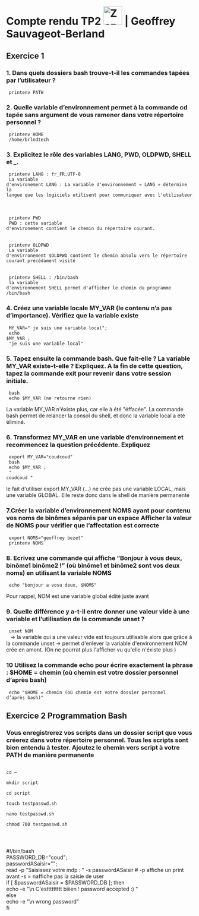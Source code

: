 # Compte rendu TP2  <img src="https://image.flaticon.com/icons/svg/518/518713.svg" height="50" alt="Zozor" /> | Geoffrey Sauvageot-Berland 

## Exercice 1 

### **1. Dans quels dossiers bash trouve-t-il les commandes tapées par l’utilisateur ?**

<code> printenv PATH </code>

### **2. Quelle variable d’environnement permet à la commande cd tapée sans argument de vous ramener dans votre répertoire personnel ?**

<code> printenv HOME</code> <br>
<code> /home/brlndtech </code> <br>

### **3. Explicitez le rôle des variables LANG, PWD, OLDPWD, SHELL et _.**

<code> printenv LANG  : fr_FR.UTF-8 </code> <br> 
<code> La variable d'environement LANG : La variable d'environnement « LANG » détermine la langue que les logiciels utilisent pour communiquer avec l'utilisateur </code> <br> <br>

<code> printenv PWD </code> <br>
<code> PWD : cette variable d'environement contient le chemin du répertoire courant. </code> <br> <br>

<code> printenv OLDPWD </code> <br>
<code> La variable d'envirronement $OLDPWD contient le chemin absolu vers le répertoire courant précédament visité </code><br>
<br>

<code> printenv SHELL : /bin/bash</code> <br>
<code> la variable d'environnement SHELL permet d'afficher le chemin du programme /bin/bash </code>


### **4. Créez une variable locale MY_VAR (le contenu n’a pas d’importance). Vérifiez que la variable existe**

<code> MY_VAR=" je suis une variable local"; </code> <br>
<code>
    echo $MY_VAR ; <br>
    "je suis une variable local" 
</code> <br>

### **5. Tapez ensuite la commande bash. Que fait-elle ? La variable MY_VAR existe-t-elle ? Expliquez. A la fin de cette question, tapez la commande exit pour revenir dans votre session initiale.**

<code> bash </code> <br>
<code> echo $MY_VAR (ne retourne rien) </code>

La variable MY_VAR n'éxiste plus, car elle à été "éffacée". La commande bash permet de relancer la consol du shell, et donc la variable local a été éliminé. 


### **6. Transformez MY_VAR en une variable d’environnement et recommencez la question précédente. Expliquez**

<code> export MY_VAR="coudcoud" <br> bash  <br> echo $MY_VAR ; <br> " coudcoud "</code> 

le fait d'utiliser export MY_VAR (...) ne crée pas une variable LOCAL, mais une variable GLOBAL. Elle reste donc dans le shell de manière permanente 

### **7.Créer la variable d’environnement NOMS ayant pour contenu vos noms de binômes séparés par un espace Afficher la valeur de NOMS pour vérifier que l’affectation est correcte**

<code> export NOMS="geoffrey bezet" <br> printenv NOMS </code>

### **8. Ecrivez une commande qui affiche ”Bonjour à vous deux, binôme1 binôme2 !” (où binôme1 et binôme2 sont vos deux noms) en utilisant la variable NOMS**

<code> echo "bonjour a vosu deux, $NOMS" </code> 

Pour rappel, NOM est une variable global édité juste avant 

### **9. Quelle différence y a-t-il entre donner une valeur vide à une variable et l’utilisation de la commande unset ?** 

<code> unset NOM <br> </code>
-> la variable qui a une valeur vide est toujours utilisable alors que grâce à la commande unset -> permet d'enlever la variable d'environnement NOM crée en amont. (On ne  pourrat plus l'afficher vu qu'elle n'éxiste plus )

### **10 Utilisez la commande echo pour écrire exactement la phrase : $HOME = chemin (où chemin est votre dossier personnel d’après bash)**

<code> echo "$HOME = chemin (où chemin est votre dossier personnel d’après bash)" </code> 

## Exercice 2 Programmation Bash

### **Vous enregistrerez vos scripts dans un dossier script que vous créerez dans votre répertoire personnel. Tous les scripts sont bien entendu à tester. Ajoutez le chemin vers script à votre PATH de manière permanente** 

<code>
cd ~ <br> 
mkdir script <br> 
cd script <br> 
touch testpasswd.sh <br>
nano testpasswd.sh <br>
chmod 700 testpasswd.sh <br>
<br>
</code>


#!/bin/bash <br>
PASSWORD_DB="coud"; <br>
passwordASaisir=""; <br>
read -p  "Saisissez votre mdp :  " -s passwordASaisir # -p affiche un print avant -s = naffiche pas la saisie de user <br>
if [ $passwordASaisir = $PASSWORD_DB ]; then <br>
        echo -e "\n C'esttttttttt biiien ! password accepted :) " <br>
else <br>
        echo -e "\n wrong password" <br>
fi <br>




